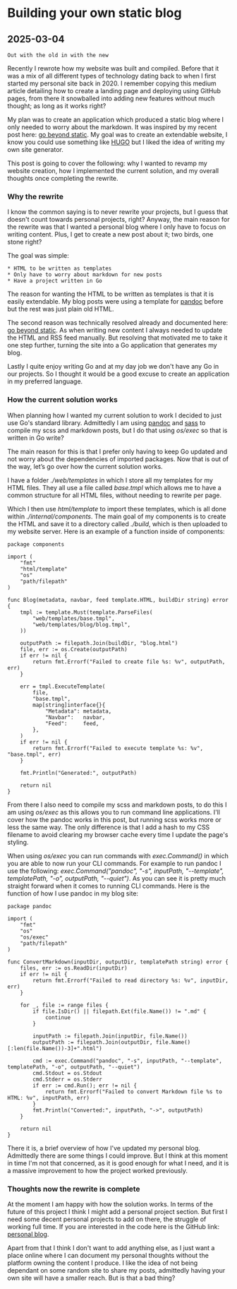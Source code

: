 # Building your own static blog

## 2025-03-04

```
Out with the old in with the new
```

Recently I rewrote how my website was built and compiled.
Before that it was a mix of all different types of technology dating back to
when I first started my personal site back in 2020.
I remember copying this medium article detailing how to create a landing page
and deploying using GitHub pages, from there it snowballed into adding
new features without much thought; as long as it works right?

My plan was to create an application which produced a static blog where I only
needed to worry about the markdown.
It was inspired by my recent post here:
[go beyond static](./goBeyondStatic.html).
My goal was to create an extendable website, I know you could use something
like [HUGO](https://gohugo.io/) but I liked the idea of writing my own site
generator.

This post is going to cover the following:
why I wanted to revamp my website creation,
how I implemented the current solution,
and my overall thoughts once completing the rewrite.

### Why the rewrite

I know the common saying is to never rewrite your projects, but I guess that
doesn't count towards personal projects, right?
Anyway, the main reason for the rewrite was that I wanted a personal blog
where I only have to focus on writing content.
Plus, I get to create a new post about it; two birds, one stone right?

The goal was simple:

```
* HTML to be written as templates
* Only have to worry about markdown for new posts
* Have a project written in Go
```

The reason for wanting the HTML to be written as templates is that it is easily
extendable.
My blog posts were using a template for [pandoc](https://pandoc.org/) before
but the rest was just plain old HTML.

The second reason was technically resolved already and documented here:
[go beyond static](./goBeyondStatic.html).
As when writing new content I always needed to update the HTML and RSS
feed manually.
But resolving that motivated me to take it one step further,
turning the site into a Go application that generates my blog.

Lastly I quite enjoy writing Go and at my day job we don't have any Go in our
projects.
So I thought it would be a good excuse to create an application in my preferred
language.

### How the current solution works

When planning how I wanted my current solution to work I decided to just use
Go's standard library.
Admittedly I am using [pandoc](https://pandoc.org/) and
[sass](https://sass-lang.com/) to compile my scss and markdown
posts, but I do that using *os/exec* so that is written in Go write?

The main reason for this is that I prefer only having to keep Go
updated and not worry about the dependencies of imported packages.
Now that is out of the way, let’s go over how the current solution works.

I have a folder *./web/templates* in which I store all my templates for
my HTML files.
They all use a file called *base.tmpl* which allows me to have a common
structure for all HTML files, without needing to rewrite per page.

Which I then use *html/template* to import these templates, which is all
done within *./internal/components*.
The main goal of my components is to create the HTML and save it to a
directory called *./build*, which is then uploaded to my website server.
Here is an example of a function inside of components:

```
package components

import (
	"fmt"
	"html/template"
	"os"
	"path/filepath"
)

func Blog(metadata, navbar, feed template.HTML, buildDir string) error {
	tmpl := template.Must(template.ParseFiles(
		"web/templates/base.tmpl",
		"web/templates/blog/blog.tmpl",
	))

	outputPath := filepath.Join(buildDir, "blog.html")
	file, err := os.Create(outputPath)
	if err != nil {
		return fmt.Errorf("Failed to create file %s: %v", outputPath, err)
	}

	err = tmpl.ExecuteTemplate(
		file,
		"base.tmpl",
		map[string]interface{}{
			"Metadata": metadata,
			"Navbar":   navbar,
			"Feed":     feed,
		},
	)
	if err != nil {
		return fmt.Errorf("Failed to execute template %s: %v", "base.tmpl", err)
	}

	fmt.Println("Generated:", outputPath)

	return nil
}
```

From there I also need to compile my scss and markdown posts, to do this
I am using *os/exec* as this allows you to run command line applications.
I'll cover how the pandoc works in this post, but running scss works more
or less the same way.
The only difference is that I add a hash to my CSS filename to avoid clearing
my browser cache every time I update the page's styling.

When using *os/exec* you can run commands with *exec.Command()* in which
you are able to now run your CLI commands.
For example to run pandoc I use the following:
*exec.Command("pandoc", "-s", inputPath, "--template", templatePath, "-o", outputPath, "--quiet")*.
As you can see it is pretty much straight forward when it comes to running
CLI commands.
Here is the function of how I use pandoc in my blog site:

```
package pandoc

import (
	"fmt"
	"os"
	"os/exec"
	"path/filepath"
)

func ConvertMarkdown(inputDir, outputDir, templatePath string) error {
	files, err := os.ReadDir(inputDir)
	if err != nil {
		return fmt.Errorf("Failed to read directory %s: %v", inputDir, err)
	}

	for _, file := range files {
		if file.IsDir() || filepath.Ext(file.Name()) != ".md" {
			continue
		}

		inputPath := filepath.Join(inputDir, file.Name())
		outputPath := filepath.Join(outputDir, file.Name()[:len(file.Name())-3]+".html")

		cmd := exec.Command("pandoc", "-s", inputPath, "--template", templatePath, "-o", outputPath, "--quiet")
		cmd.Stdout = os.Stdout
		cmd.Stderr = os.Stderr
		if err := cmd.Run(); err != nil {
			return fmt.Errorf("Failed to convert Markdown file %s to HTML: %v", inputPath, err)
		}
		fmt.Println("Converted:", inputPath, "->", outputPath)
	}

	return nil
}
```

There it is, a brief overview of how I've updated my personal blog.
Admittedly there are some things I could improve.
But I think at this moment in time I'm not that concerned, as it is
good enough for what I need, and it is a massive improvement to how the
project worked previously.

### Thoughts now the rewrite is complete

At the moment I am happy with how the solution works.
In terms of the future of this project I think I might add a personal project
section.
But first I need some decent personal projects to add on there, the struggle of
working full time.
If you are interested in the code here is the GitHub link:
[personal blog](https://github.com/nathanberry97/personalWebsite).

Apart from that I think I don't want to add anything else, as I just want a
place online where I can document my personal thoughts without the platform
owning the content I produce.
I like the idea of not being dependant on some random site to share my
posts, admittedly having your own site will have a smaller reach.
But is that a bad thing?
